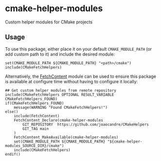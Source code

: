 # cmake-helper-modules
Custom helper modules for CMake projects


## Usage

To use this package, either place it on your default `CMAKE_MODULE_PATH` (or add custom path to it) and include the desired module:

```
set(CMAKE_MODULE_PATH ${CMAKE_MODULE_PATH} "<path>/cmake")
include(CMakeFetchHelpers)
```


Alternatively, the [FetchContent](https://cmake.org/cmake/help/latest/module/FetchContent.html) module can be used to ensure this package is available at configure time without having to configure it locally:

```
## Get custom helper modules from remote repository
include(CMakeFetchHelpers OPTIONAL RESULT_VARIABLE CMakeFetchHelpers_FOUND)
if(CMakeFetchHelpers_FOUND)
    message(WARNING "Found CMakeFetchHelpers!")
else()
    include(FetchContent)
    FetchContent_Declare(cmake-helper-modules
        GIT_REPOSITORY  https://github.com/joaocandre/CMakeHelpers
        GIT_TAG main
    )
    FetchContent_MakeAvailable(cmake-helper-modules)
    set(CMAKE_MODULE_PATH ${CMAKE_MODULE_PATH} "${cmake-helper-modules_SOURCE_DIR}/cmake")
    include(CMakeFetchHelpers)
endif()
```
